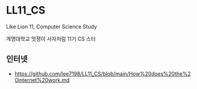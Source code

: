 # LL11_CS
Like Lion 11, Computer Science Study

계명대학교 멋쟁이 사자처럼 11기 CS 스터

## 인터넷
- https://github.com/lee7198/LL11_CS/blob/main/How%20does%20the%20internet%20work.md
